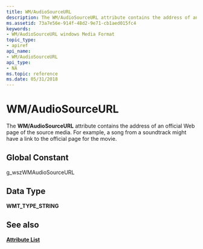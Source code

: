 ```yaml
---
title: WM/AudioSourceURL
description: The WM/AudioSourceURL attribute contains the address of an official Web page of the source media. For example, a song from a soundtrack might have a link to the official page for the movie.
ms.assetid: 73a7e56e-914f-48d2-9e71-cb1aed015fc4
keywords:
- WM/AudioSourceURL windows Media Format
topic_type:
- apiref
api_name:
- WM/AudioSourceURL
api_type:
- NA
ms.topic: reference
ms.date: 05/31/2018
---
```


# WM/AudioSourceURL

The **WM/AudioSourceURL** attribute contains the address of an official Web page of the source media. For example, a song from a soundtrack might have a link to the official page for the movie.

## Global Constant

g\_wszWMAudioSourceURL

## Data Type

**WMT\_TYPE\_STRING**

## See also

<dl> <dt>

[**Attribute List**](attribute-list.md)
</dt> </dl>

 

 




